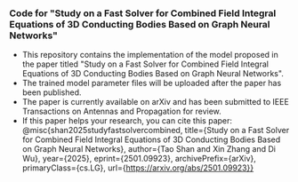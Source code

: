 ### Code for "Study on a Fast Solver for Combined Field Integral Equations of 3D Conducting Bodies Based on Graph Neural Networks"
 - This repository contains the implementation of the model proposed in the paper titled "Study on a Fast Solver for Combined Field Integral Equations of 3D Conducting Bodies Based on Graph Neural Networks". 
 - The trained model parameter files will be uploaded after the paper has been published.
 - The paper is currently available on arXiv and has been submitted to IEEE Transactions on Antennas and Propagation for review.
 - If this paper helps your research, you can cite this paper:
   @misc{shan2025studyfastsolvercombined,
      title={Study on a Fast Solver for Combined Field Integral Equations of 3D Conducting Bodies Based on Graph Neural Networks}, 
      author={Tao Shan and Xin Zhang and Di Wu},
      year={2025},
      eprint={2501.09923},
      archivePrefix={arXiv},
      primaryClass={cs.LG},
      url={https://arxiv.org/abs/2501.09923}}
